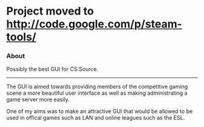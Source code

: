 # Project moved to http://code.google.com/p/steam-tools/ #

### About ###
Possibly the best GUI for CS:Source.

---

The GUI is aimed towards providing members of the competitive gaming scene a more beautiful user interface as well as making administrating a game server more easily.

One of my aims was to make an attractive GUI that would be allowed to be used in offical games such as LAN and online leagues such as the ESL.